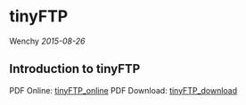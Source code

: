 tinyFTP
=====================
Wenchy *2015-08-26*

## Introduction to tinyFTP

PDF Online: [tinyFTP_online](https://mozilla.github.io/pdf.js/web/viewer.html?file=https://wenchy.github.io/misc/2015-08-26-tinyFTP.pdf)
PDF Download: [tinyFTP_download](https://wenchy.github.io/misc/2015-08-26-tinyFTP.pdf)


